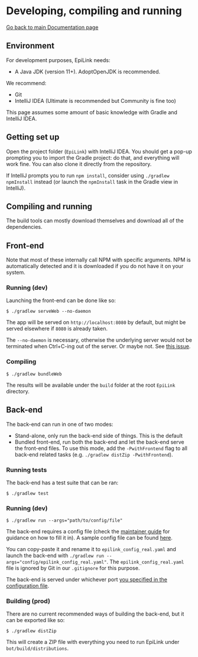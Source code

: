 # Developing, compiling and running

[Go back to main Documentation page](/docs/README.md)

## Environment

For development purposes, EpiLink needs:

* A Java JDK (version 11+). AdoptOpenJDK is recommended.

We recommend:

* Git
* IntelliJ IDEA (Ultimate is recommended but Community is fine too)

This page assumes some amount of basic knowledge with Gradle and IntelliJ IDEA.

## Getting set up

Open the project folder (`EpiLink`) with IntelliJ IDEA. You should get a pop-up prompting you to import the Gradle project: do that, and everything will work fine. You can also clone it directly from the repository.

If IntelliJ prompts you to run `npm install`, consider using `./gradlew npmInstall` instead (or launch the `npmInstall` task in the Gradle view in IntelliJ).

## Compiling and running

The build tools can mostly download themselves and download all of the dependencies.

## Front-end

Note that most of these internally call NPM with specific arguments. NPM is automatically detected and it is downloaded if you do not have it on your system.

### Running (dev)

Launching the front-end can be done like so:

```
$ ./gradlew serveWeb --no-daemon
```

The app will be served on `http://localhost:8080` by default, but might be served elsewhere if `8080` is already taken.

The `--no-daemon` is necessary, otherwise the underlying server would not be terminated when Ctrl+C-ing out of the server. Or maybe not. See [this issue](https://github.com/node-gradle/gradle-node-plugin/issues/65).

### Compiling

```
$ ./gradlew bundleWeb
```

The results will be available under the `build` folder at the root `EpiLink` directory.

## Back-end

The back-end can run in one of two modes:

* Stand-alone, only run the back-end side of things. This is the default
* Bundled front-end, run both the back-end and let the back-end serve the front-end files. To use this mode, add the `-PwithFrontend` flag to all back-end related tasks (e.g. `./gradlew distZip -PwithFrontend`).

### Running tests

The back-end has a test suite that can be ran:

```
$ ./gradlew test
```

### Running (dev)

```
$ ./gradlew run --args="path/to/config/file"
```

The back-end requires a config file (check the [maintainer guide](MaintainerGuide.md) for guidance on how to fill it in). A sample config file can be found [here](/bot/config/epilink_config.yaml).

You can copy-paste it and rename it to `epilink_config_real.yaml` and launch the back-end with `./gradlew run --args="config/epilink_config_real.yaml"`. The `epilink_config_real.yaml` file is ignored by Git in our `.gitignore` for this purpose.

The back-end is served under whichever port [you specified in the configuration file](MaintainerGuide.md#http-server-settings).

### Building (prod)

There are no current recommended ways of building the back-end, but it can be exported like so:

```
$ ./gradlew distZip
```

This will create a ZIP file with everything you need to run EpiLink under `bot/build/distributions`.